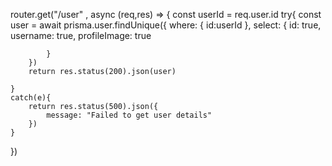 router.get("/user" , async (req,res) => {
    const userId = req.user.id
    try{
        const user = await prisma.user.findUnique({
            where: {
                id:userId
            },
            select: {
                id: true,
                username: true,
                profileImage: true
                
            }
        })
        return res.status(200).json(user)

    }
    catch(e){
        return res.status(500).json({
            message: "Failed to get user details"
        })
    }
})